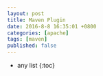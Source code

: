 ```yaml
---
layout: post
title: Maven Plugin
date: 2016-8-8 16:35:01 +0800
categories: [apache]
tags: [maven]
published: false
---
```

* any list
{:toc}





